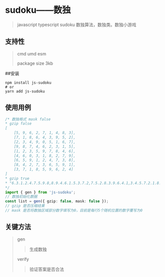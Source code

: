 # sudoku——数独
>javascript typescript sudoku 数独算法，数独类。数独小游戏

## 支持性
> cmd umd esm
> 
> package size 3kb

##安装
```shell
npm install js-sudoku
# or
yarn add js-sudoku
```

## 使用用例

```ts
/* 数独格式 mask false
* gzip false
[
    [5, 9, 6, 2, 7, 1, 4, 8, 3],
    [7, 1, 8, 6, 4, 3, 9, 5, 2],
    [2, 3, 4, 9, 0, 5, 1, 6, 7],
    [9, 8, 7, 4, 6, 2, 3, 1, 5],
    [1, 2, 3, 5, 9, 7, 8, 4, 6],
    [4, 6, 0, 3, 1, 8, 2, 7, 9],
    [6, 5, 9, 1, 2, 4, 7, 3, 8],
    [8, 4, 2, 7, 3, 6, 5, 9, 1],
    [3, 7, 1, 8, 5, 9, 6, 2, 4]
]
* gzip true
* "6.3.1.2.4.7.5.9.8,8.9.4.6.1.5.3.7.2,7.5.2.8.3.9.6.4.1,3.4.5.7.2.1.8.6.9,1.7.6.9.5.8.4.2.3,9.2.8.3.6.4.7.1.5,2.6.7.5.9.3.1.8.4,5.1.9.4.8.6.2.3.7,4.8.3.1.7.2.9.5.6"
*/
import { gen } from 'js-sudoku';
// 数独初始化数据
const list = gen({ gzip: false, mask: false });
// gzip 是否压缩结果
// mask 是否将数独区域部分数字填写为0，目前是每行5个随机位置的数字覆写为0
```

## 关键方法
>gen
>>生成数独
>
>verify
>>验证答案是否合法
